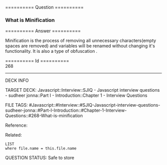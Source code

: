 ========== Question ==========  

### What is Minification  

========== Answer ==========  

Minification is the process of removing all unnecessary characters(empty spaces
are removed) and variables will be renamed without changing it's functionality.
It is also a type of obfuscation .

========== Id ==========  
268

---

DECK INFO

TARGET DECK: Javascript::Interview::SJIQ - Javascript interview questions - sudheer jonna::Part I - Introduction::Chapter 1 - Interview Questions

FILE TAGS: #Javascript::#Interview::#SJIQ-Javascript-interview-questions-sudheer-jonna::#Part-I-Introduction::#Chapter-1-Interview-Questions::#268-What-is-minification

Reference:

Related:

```dataview
LIST
where file.name = this.file.name
```

QUESTION STATUS: Safe to store
